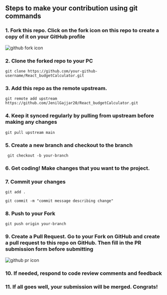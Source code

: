 <!-- ## How to contribute

- [Fork](https://github.com/hitchhicker007/tic_tac_toe/fork) this repository
- Clone your forked repository to your PC (`git clone "url"`)
- Create a new branch to add your work (i.e. `git checkout -b your-full-name-branch`)
- Add your files (`git add .`), commit (`git commit -m "few cool words for your commit message"`) and push (`git push origin your-full-name-branch`)
- Create a pull request with proper title & explanation 
- Star this repository 🌟
- Spread the love 💙 -->

## Steps to make your contribution using git commands

### 1. Fork this repo. Click on the fork icon on this repo to create a copy of it on your GitHub profile
![github fork icon](https://inspirezone.tech/wp-content/uploads/2021/04/forking-repo-img.png)

### 2. Clone the forked repo to your PC
```
git clone https://github.com/your-github-username/React_budgetCalculator.git
```

### 3. Add this repo as the remote upstream.
```
git remote add upstream https://github.com/JenilGajjar20/React_budgetCalculator.git
```
### 4. Keep it synced regularly by pulling from upstream before making any changes
```
git pull upstream main
```

### 5. Create a new branch and checkout to the branch
```
 git checkout -b your-branch
```

### 6. Get coding! Make changes that you want to the project.

### 7. Commit your changes
```
git add . 
```
```
git commit -m "commit message describing change" 
```

### 8. Push to your Fork 
```
git push origin your-branch
```

### 9. Create a Pull Request. Go to your Fork on GitHub and create a pull request to this repo on GitHub. Then fill in the PR submission form before submitting
![github pr icon](https://inspirezone.tech/wp-content/uploads/2021/04/pullrequest-repo-img.png)

### 10. If needed, respond to code review comments and feedback

### 11. If all goes well, your submission will be merged. Congrats! 
